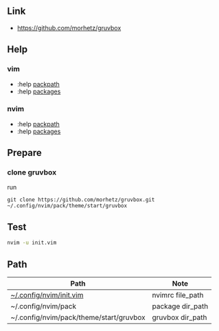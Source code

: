 

## Link

* https://github.com/morhetz/gruvbox


## Help

### vim

* :help [packpath](https://vimhelp.org/options.txt.html#'packpath')
* :help [packages](https://vimhelp.org/repeat.txt.html#packages)

### nvim

* :help [packpath](https://neovim.io/doc/user/options.html#'packpath')
* :help [packages](https://neovim.io/doc/user/repeat.html#packages)


## Prepare


### clone gruvbox

run

```
git clone https://github.com/morhetz/gruvbox.git ~/.config/nvim/pack/theme/start/gruvbox
```

## Test

``` sh
nvim -u init.vim
```

## Path

| Path | Note |
| --- | --- |
| [~/.config/nvim/init.vim](init.vim) | nvimrc file_path |
| ~/.config/nvim/pack | package dir_path |
| ~/.config/nvim/pack/theme/start/gruvbox | gruvbox dir_path |

